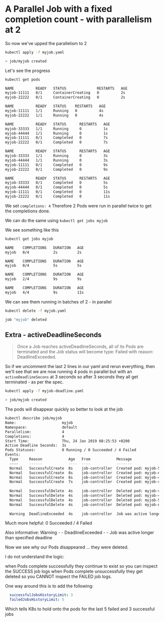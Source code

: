 # A Parallel Job with a fixed completion count - with parallelism at 2

So now we've upped the parallelism to 2

```bash
kubectl apply -f myjob.yaml

> job/myjob created
```

Let's see the progress

```bash
kubectl get pods

NAME          READY   STATUS              RESTARTS   AGE
myjob-11111   0/1     ContainerCreating   0          2s
myjob-22222   0/1     ContainerCreating   0          2s

NAME          READY   STATUS    RESTARTS   AGE
myjob-11111   1/1     Running   0          4s
myjob-22222   1/1     Running   0          4s

NAME          READY   STATUS      RESTARTS   AGE
myjob-33333   1/1     Running     0          1s
myjob-44444   1/1     Running     0          1s
myjob-11111   0/1     Completed   0          7s
myjob-22222   0/1     Completed   0          7s

NAME          READY   STATUS      RESTARTS   AGE
myjob-33333   1/1     Running     0          3s
myjob-44444   1/1     Running     0          3s
myjob-11111   0/1     Completed   0          9s
myjob-22222   0/1     Completed   0          9s

NAME          READY   STATUS      RESTARTS   AGE
myjob-33333   0/1     Completed   0          5s
myjob-44444   0/1     Completed   0          5s
myjob-11111   0/1     Completed   0          11s
myjob-22222   0/1     Completed   0          11s
```

We set `completions: 4` Therefore 2 Pods were run in parallel twice to get
the completions done.

We can do the same using `kubectl get jobs myjob`

We see something like this

```bash
kubectl get jobs myjob

NAME    COMPLETIONS   DURATION   AGE
myjob   0/4           2s         2s

NAME    COMPLETIONS   DURATION   AGE
myjob   0/4           5s         5s

NAME    COMPLETIONS   DURATION   AGE
myjob   2/4           9s         9s

NAME    COMPLETIONS   DURATION   AGE
myjob   4/4           9s         11s
```

We can see them running in batches of 2 - in parallel

```bash
kubectl delete -f myjob.yaml

job "myjob" deleted
```

## Extra - activeDeadlineSeconds

> Once a Job reaches activeDeadlineSeconds, all of its Pods are terminated and
> the Job status will become type: Failed with reason: DeadlineExceeded.

So if we uncomment the last 2 lines in our yaml and rerun everything, then we'll
see that we are now running 4 pods in parallel but with an `activeDeadlineSecons`
at 3 seconds so after 3 seconds they all get terminated - as per the spec.

```bash
kubectl apply -f myjob-deadline.yaml

> job/myjob created
```

The pods will disappear quickly so better to look at the job

```bash
kubectl describe job/myjob
Name:                     myjob
Namespace:                default
Parallelism:              4
Completions:              4
Start Time:               Thu, 24 Jan 2019 08:25:53 +0200
Active Deadline Seconds:  3s
Pods Statuses:            0 Running / 0 Succeeded / 4 Failed
Events:
  Type     Reason            Age   From            Message
  ----     ------            ----  ----            -------
  Normal   SuccessfulCreate  8s    job-controller  Created pod: myjob-5rcwp
  Normal   SuccessfulCreate  8s    job-controller  Created pod: myjob-nbdz4
  Normal   SuccessfulCreate  8s    job-controller  Created pod: myjob-4jb28
  Normal   SuccessfulCreate  7s    job-controller  Created pod: myjob-vb765
  
  Normal   SuccessfulDelete  4s    job-controller  Deleted pod: myjob-vb765
  Normal   SuccessfulDelete  4s    job-controller  Deleted pod: myjob-4jb28
  Normal   SuccessfulDelete  4s    job-controller  Deleted pod: myjob-5rcwp
  Normal   SuccessfulDelete  4s    job-controller  Deleted pod: myjob-nbdz4
  
  Warning  DeadlineExceeded  4s    job-controller  Job was active longer than specified deadline
```

Much more helpful: 0 Succeeded / 4 Failed

Also informative: Warning - - DeadlineExceeded - - Job was active longer than
specified deadline

Now we see why our Pods disappeared ... they were deleted.

I do not understand the logic:

when Pods complete successfully they continue to exist so you can inspect the
SUCCESS job logs when Pods complete unsuccessfully they get deleted so you CANNOT
inspect the FAILED job logs.

One way around this is to add the following:

```yaml
  successfulJobsHistoryLimit: 3
  failedJobsHistoryLimit: 5
```

Which tells K8s to hold onto the pods for the last 5 failed and 3 successful jobs
